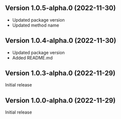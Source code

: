 
## Version 1.0.5-alpha.0 (2022-11-30)




* Updated package version
* Updated method name 

## Version 1.0.4-alpha.0 (2022-11-30)



* Updated package version
* Added README.md

## Version 1.0.3-alpha.0 (2022-11-29)

Initial release

## Version 1.0.0-alpha.0 (2022-11-29)

Initial release

